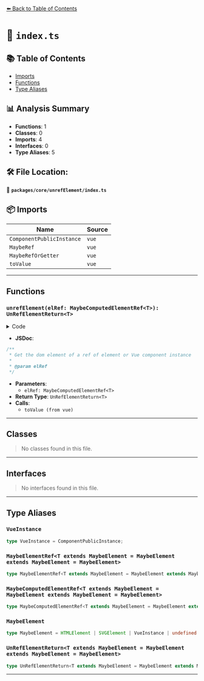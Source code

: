 [⬅️ Back to Table of Contents](../../../index.md)

# 📄 `index.ts`

## 📚 Table of Contents

- [Imports](#imports)
- [Functions](#functions)
- [Type Aliases](#type-aliases)

## 📊 Analysis Summary

- **Functions**: 1
- **Classes**: 0
- **Imports**: 4
- **Interfaces**: 0
- **Type Aliases**: 5

## 🛠️ File Location:
📂 **`packages/core/unrefElement/index.ts`**

## 📦 Imports

| Name | Source |
|------|--------|
| `ComponentPublicInstance` | `vue` |
| `MaybeRef` | `vue` |
| `MaybeRefOrGetter` | `vue` |
| `toValue` | `vue` |


---

## Functions

### `unrefElement(elRef: MaybeComputedElementRef<T>): UnRefElementReturn<T>`

<details><summary>Code</summary>

```ts
export function unrefElement<T extends MaybeElement>(elRef: MaybeComputedElementRef<T>): UnRefElementReturn<T> {
  const plain = toValue(elRef)
  return (plain as VueInstance)?.$el ?? plain
}
```
</details>

- **JSDoc**:
```ts
/**
 * Get the dom element of a ref of element or Vue component instance
 *
 * @param elRef
 */
```

- **Parameters**:
  - `elRef: MaybeComputedElementRef<T>`
- **Return Type**: `UnRefElementReturn<T>`
- **Calls**:
  - `toValue (from vue)`

---

## Classes

> No classes found in this file.


---

## Interfaces

> No interfaces found in this file.


---

## Type Aliases

### `VueInstance`

```ts
type VueInstance = ComponentPublicInstance;
```

### `MaybeElementRef<T extends MaybeElement = MaybeElement extends MaybeElement = MaybeElement>`

```ts
type MaybeElementRef<T extends MaybeElement = MaybeElement extends MaybeElement = MaybeElement> = MaybeRef<T>;
```

### `MaybeComputedElementRef<T extends MaybeElement = MaybeElement extends MaybeElement = MaybeElement>`

```ts
type MaybeComputedElementRef<T extends MaybeElement = MaybeElement extends MaybeElement = MaybeElement> = MaybeRefOrGetter<T>;
```

### `MaybeElement`

```ts
type MaybeElement = HTMLElement | SVGElement | VueInstance | undefined | null;
```

### `UnRefElementReturn<T extends MaybeElement = MaybeElement extends MaybeElement = MaybeElement>`

```ts
type UnRefElementReturn<T extends MaybeElement = MaybeElement extends MaybeElement = MaybeElement> = T extends VueInstance ? Exclude<MaybeElement, VueInstance> : T | undefined;
```


---